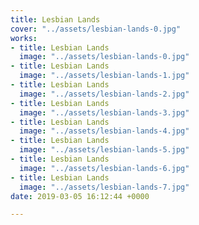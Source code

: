 ```yaml
---
title: Lesbian Lands
cover: "../assets/lesbian-lands-0.jpg"
works:
- title: Lesbian Lands
  image: "../assets/lesbian-lands-0.jpg"
- title: Lesbian Lands
  image: "../assets/lesbian-lands-1.jpg"
- title: Lesbian Lands
  image: "../assets/lesbian-lands-2.jpg"
- title: Lesbian Lands
  image: "../assets/lesbian-lands-3.jpg"
- title: Lesbian Lands
  image: "../assets/lesbian-lands-4.jpg"
- title: Lesbian Lands
  image: "../assets/lesbian-lands-5.jpg"
- title: Lesbian Lands
  image: "../assets/lesbian-lands-6.jpg"
- title: Lesbian Lands
  image: "../assets/lesbian-lands-7.jpg"
date: 2019-03-05 16:12:44 +0000

---
```

